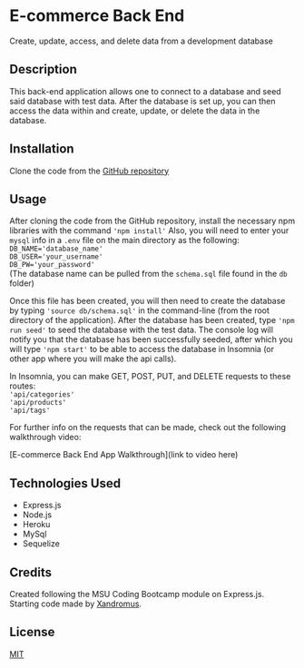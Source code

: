 # E-commerce Back End

Create, update, access, and delete data from a development database

## Description

This back-end application allows one to connect to a database and seed said database with test data. After the database is set up, you can then access the data within and create, update, or delete the data in the database.

## Installation

Clone the code from the [GitHub repository](https://github.com/mfcodingbc/e-commerce-back-end)

## Usage

After cloning the code from the GitHub repository, install the necessary npm libraries with the command `'npm install'` Also, you will need to enter your `mysql` info in a `.env` file on the main directory as the following:  
`DB_NAME='database_name'`  
`DB_USER='your_username'`  
`DB_PW='your_password'`  
(The database name can be pulled from the `schema.sql` file found in the `db` folder)

Once this file has been created, you will then need to create the database by typing `'source db/schema.sql'` in the command-line (from the root directory of the application). After the database has been created, type `'npm run seed'` to seed the database with the test data. The console log will notify you that the database has been successfully seeded, after which you will type `'npm start'` to be able to access the database in Insomnia (or other app where you will make the api calls).

In Insomnia, you can make GET, POST, PUT, and DELETE requests to these routes:  
`'api/categories'`  
`'api/products'`  
`'api/tags'`

For further info on the requests that can be made, check out the following walkthrough video:

[E-commerce Back End App Walkthrough](link to video here)

## Technologies Used

- Express.js
- Node.js
- Heroku
- MySql
- Sequelize

## Credits

Created following the MSU Coding Bootcamp module on Express.js.  
Starting code made by [Xandromus](https://github.com/Xandromus).

## License

[MIT](https://choosealicense.com/licenses/mit/)
